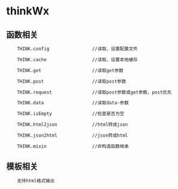 # thinkWx
## 函数相关
```sh
	THINK.config                //读取、设置配置文件
```
```sh
	THINK.cache                 //读取、设置本地缓存
```
```sh
	THINK.get                   //读取get参数
```
```sh
	THINK.post                  //读取post参数
```
```sh
	THINK.request               //读取post参数或get参数，post优先
```
```sh
	THINK.data                  //读取data-参数
```
```sh
	THINK.isEmpty               //检查是否为空
```
```sh
	THINK.html2json             //html转成json
```
```sh
	THINK.json2html             //json转成html
```
```sh
	THINK.mixin                 //非构造函数继承
```
## 模板相关
```sh
	支持html格式输出
```